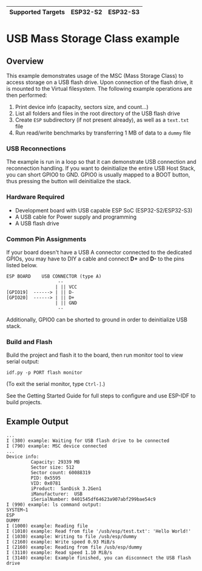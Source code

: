 | Supported Targets | ESP32-S2 | ESP32-S3 |
| ----------------- | -------- | -------- |

# USB Mass Storage Class example

## Overview

This example demonstrates usage of the MSC (Mass Storage Class) to access storage on a USB flash drive. Upon connection of the flash drive, it is mounted to the Virtual filesystem. The following example operations are then performed:

1. Print device info (capacity, sectors size, and count...)
2. List all folders and files in the root directory of the USB flash drive
3. Create `ESP` subdirectory (if not present already), as well as a `text.txt` file
4. Run read/write benchmarks by transferring 1 MB of data to a `dummy` file


### USB Reconnections

The example is run in a loop so that it can demonstrate USB connection and reconnection handling. If you want to deinitialize the entire  USB Host Stack, you can short GPIO0 to GND. GPIO0 is usually mapped to a BOOT button, thus pressing the button will deinitialize the stack.


### Hardware Required

* Development board with USB capable ESP SoC (ESP32-S2/ESP32-S3)
* A USB cable for Power supply and programming
* A USB flash drive

### Common Pin Assignments

If your board doesn't have a USB A connector connected to the dedicated GPIOs, 
you may have to DIY a cable and connect **D+** and **D-** to the pins listed below.

```
ESP BOARD    USB CONNECTOR (type A)
                   --
                  | || VCC
[GPIO19]  ------> | || D-
[GPIO20]  ------> | || D+
                  | || GND
                   --
```

Additionally, GPIO0 can be shorted to ground in order to deinitialize USB stack. 

### Build and Flash

Build the project and flash it to the board, then run monitor tool to view serial output:

```
idf.py -p PORT flash monitor
```

(To exit the serial monitor, type ``Ctrl-]``.)

See the Getting Started Guide for full steps to configure and use ESP-IDF to build projects.

## Example Output

```
...
I (380) example: Waiting for USB flash drive to be connected
I (790) example: MSC device connected
...
Device info:
         Capacity: 29339 MB
         Sector size: 512
         Sector count: 60088319
         PID: 0x5595
         VID: 0x0781
         iProduct:  SanDisk 3.2Gen1
         iManufacturer:  USB
         iSerialNumber: 0401545df64623a907abf299bae54c9
I (990) example: ls command output:
SYSTEM~1
ESP
DUMMY
I (1000) example: Reading file
I (1010) example: Read from file '/usb/esp/test.txt': 'Hello World!'
I (1030) example: Writing to file /usb/esp/dummy
I (2160) example: Write speed 0.93 MiB/s
I (2160) example: Reading from file /usb/esp/dummy
I (3110) example: Read speed 1.10 MiB/s
I (3140) example: Example finished, you can disconnect the USB flash drive
```
